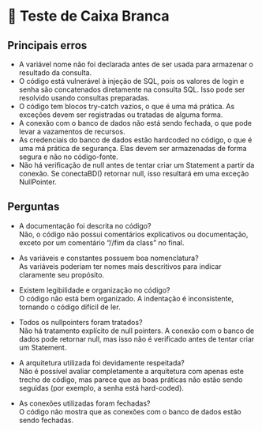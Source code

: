 # 🧰 Teste de Caixa Branca

## Principais erros
- A variável nome não foi declarada antes de ser usada para armazenar o resultado da consulta.
- O código está vulnerável à injeção de SQL, pois os valores de login e senha são concatenados diretamente na consulta SQL. Isso pode ser resolvido usando consultas preparadas.
- O código tem blocos try-catch vazios, o que é uma má prática. As exceções devem ser registradas ou tratadas de alguma forma.
- A conexão com o banco de dados não está sendo fechada, o que pode levar a vazamentos de recursos.
- As credenciais do banco de dados estão hardcoded no código, o que é uma má prática de segurança. Elas devem ser armazenadas de forma segura e não no código-fonte.
- Não há verificação de null antes de tentar criar um Statement a partir da conexão. Se conectaBD() retornar null, isso resultará em uma exceção NullPointer.

## Perguntas
- A documentação foi descrita no código?
<br>Não, o código não possui comentários explicativos ou documentação, exceto por um comentário “//fim da class” no final.

- As variáveis e constantes possuem boa nomenclatura?
<br>As variáveis poderiam ter nomes mais descritivos para indicar claramente seu propósito.

- Existem legibilidade e organização no código?
<br>O código não está bem organizado. A indentação é inconsistente, tornando o código difícil de ler.

- Todos os nullpointers foram tratados?
<br>Não há tratamento explícito de null pointers. A conexão com o banco de dados pode retornar null, mas isso não é verificado antes de tentar criar um Statement.

- A arquitetura utilizada foi devidamente respeitada?
<br>Não é possível avaliar completamente a arquitetura com apenas este trecho de código, mas parece que as boas práticas não estão sendo seguidas (por exemplo, a senha está hard-coded).

- As conexões utilizadas foram fechadas?
<br>O código não mostra que as conexões com o banco de dados estão sendo fechadas.
